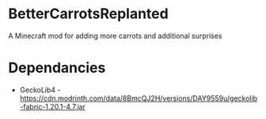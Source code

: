 # BetterCarrotsReplanted
 A Minecraft mod for adding more carrots and additional surprises

# Dependancies
* GeckoLib4 - https://cdn.modrinth.com/data/8BmcQJ2H/versions/DAY9559u/geckolib-fabric-1.20.1-4.7.jar

